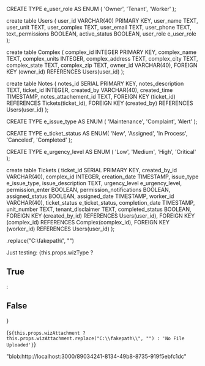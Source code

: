 CREATE TYPE e_user_role AS ENUM (
    'Owner',
    'Tenant',
    'Worker'
);

create table Users (
    user_id VARCHAR(40) PRIMARY KEY,
    user_name TEXT,
    user_unit TEXT,
    user_complex TEXT,
    user_email TEXT,
    user_phone TEXT,
    text_permissions BOOLEAN,
    active_status BOOLEAN,
    user_role e_user_role
);

create table Complex (
    complex_id INTEGER PRIMARY KEY,
    complex_name TEXT,
    complex_units INTEGER,
    complex_address TEXT,
    complex_city TEXT,
    complex_state TEXT,
    complex_zip TEXT,
    owner_id VARCHAR(40),
    FOREIGN KEY (owner_id) REFERENCES Users(user_id)
);

create table Notes (
    notes_id SERIAL PRIMARY KEY,
    notes_description TEXT,
    ticket_id INTEGER,
    created_by VARCHAR(40),
    created_time TIMESTAMP,
    notes_attachement_id TEXT,
    FOREIGN KEY (ticket_id) REFERENCES Tickets(ticket_id),
    FOREIGN KEY (created_by) REFERENCES Users(user_id)
);


CREATE TYPE e_issue_type AS ENUM (
    'Maintenance',
    'Complaint',
    'Alert'
);

CREATE TYPE e_ticket_status AS ENUM(
    'New',
    'Assigned',
    'In Process',
    'Canceled',
    'Completed'
);

CREATE TYPE e_urgency_level AS ENUM (
    'Low',
    'Medium',
    'High',
    'Critical'
);

create table Tickets (
    ticket_id SERIAL PRIMARY KEY,
    created_by_id VARCHAR(40),
    complex_id INTEGER,
    creation_date TIMESTAMP,
    issue_type e_issue_type,
    issue_description TEXT,
    urgency_level e_urgency_level,
    permission_enter BOOLEAN,
    permission_notifications BOOLEAN,
    assigned_status BOOLEAN,
    assigned_date TIMESTAMP,
    worker_id VARCHAR(40),
    ticket_status e_ticket_status,
    completion_date TIMESTAMP,
    unit_number TEXT,
    tenant_disclaimer TEXT,
    completed_status BOOLEAN,
    FOREIGN KEY (created_by_id) REFERENCES Users(user_id),
    FOREIGN KEY (complex_id) REFERENCES Complex(complex_id),
    FOREIGN KEY (worker_id) REFERENCES Users(user_id)
);

.replace("C:\\fakepath\\", "")

<div>Just testing: {this.props.wizType ? <h2>True</h2> : <h2>False</h2>}</div>

{`${this.props.wizAttachment ? this.props.wizAttachment.replace("C:\\fakepath\\", "") : 'No File Uploaded'}`}

"blob:http://localhost:3000/89034241-8134-49b8-8735-919f5ebfc1dc"

